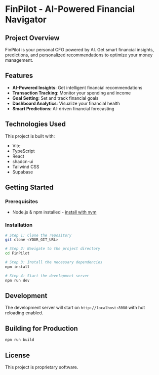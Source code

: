 # FinPilot - AI-Powered Financial Navigator

## Project Overview

FinPilot is your personal CFO powered by AI. Get smart financial insights, predictions, and personalized recommendations to optimize your money management.

## Features

- **AI-Powered Insights**: Get intelligent financial recommendations
- **Transaction Tracking**: Monitor your spending and income
- **Goal Setting**: Set and track financial goals
- **Dashboard Analytics**: Visualize your financial health
- **Smart Predictions**: AI-driven financial forecasting

## Technologies Used

This project is built with:

- Vite
- TypeScript
- React
- shadcn-ui
- Tailwind CSS
- Supabase

## Getting Started

### Prerequisites

- Node.js & npm installed - [install with nvm](https://github.com/nvm-sh/nvm#installing-and-updating)

### Installation

```sh
# Step 1: Clone the repository
git clone <YOUR_GIT_URL>

# Step 2: Navigate to the project directory
cd FinPilot

# Step 3: Install the necessary dependencies
npm install

# Step 4: Start the development server
npm run dev
```

## Development

The development server will start on `http://localhost:8080` with hot reloading enabled.

## Building for Production

```sh
npm run build
```

## License

This project is proprietary software.
